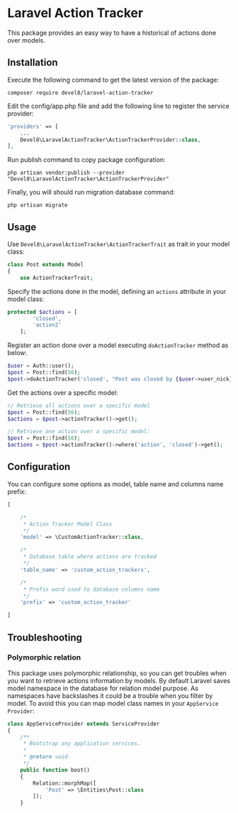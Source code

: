 # Laravel Action Tracker

This package provides an easy way to have a historical of actions done over models.

## Installation

Execute the following command to get the latest version of the package:

```
composer require devel8/laravel-action-tracker
```

Edit the config/app.php file and add the following line to register the service provider:

``` php
'providers' => [
    ...
    Devel8\LaravelActionTracker\ActionTrackerProvider::class,
],
```

Run publish command to copy package configuration:

```
php artisan vendor:publish --provider "Devel8\LaravelActionTracker\ActionTrackerProvider"
```

Finally, you will should run migration database command:

```
php artisan migrate
```

## Usage

Use `Devel8\LaravelActionTracker\ActionTrackerTrait` as trait in your model class:

``` php
class Post extends Model
{
    use ActionTrackerTrait;
```

Specify the actions done in the model, defining an `actions` attribute in your model class:

``` php
protected $actions = [
        'closed',
        'action2'
    ];
```

Register an action done over a model executing `doActionTracker` method as below:

``` php
$user = Auth::user();
$post = Post::find(56);
$post->doActionTracker('closed', "Post was closed by {$user->user_nick}");
```

Get the actions over a specific model:

``` php
// Retrieve all actions over a specific model
$post = Post::find(56);
$actions = $post->actionTracker()->get();

// Retrieve one action over a specific model:
$post = Post::find(56);
$actions = $post->actionTracker()->where('action', 'closed')->get();
```

## Configuration

You can configure some options as model, table name and columns name prefix:

``` php
[

    /*
     * Action Tracker Model Class
     */
    'model' => \CustomActionTracker::class,

    /*
     * Database table where actions are tracked
     */
    'table_name' => 'custom_action_trackers',

    /*
     * Prefix word used to database columns name
     */
    'prefix' => 'custom_action_tracker'

]
```

## Troubleshooting

### Polymorphic relation

This package uses polymorphic relationship, so you can get troubles when you want to retrieve actions information by models.
By default Laravel saves model namespace in the database for relation model purpose. As namespaces have backslashes it could be a trouble when you filter by model.
To avoid this you can map model class names in your `AppService Provider`:
``` php
class AppServiceProvider extends ServiceProvider
{
    /**
     * Bootstrap any application services.
     *
     * @return void
     */
    public function boot()
    {
        Relation::morphMap([
            'Post' => \Entities\Post::class
        ]);
    }
```